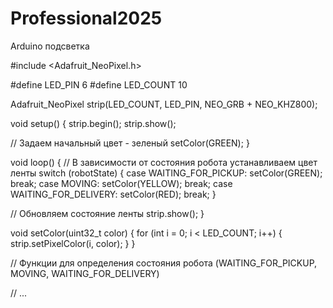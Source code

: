 # Professional2025
Arduino подсветка 

#include <Adafruit_NeoPixel.h>

#define LED_PIN 6
#define LED_COUNT 10

Adafruit_NeoPixel strip(LED_COUNT, LED_PIN, NEO_GRB + NEO_KHZ800);

void setup() {
  strip.begin();
  strip.show();
 
  // Задаем начальный цвет - зеленый
  setColor(GREEN);
}

void loop() {
  // В зависимости от состояния робота устанавливаем цвет ленты
  switch (robotState) {
    case WAITING_FOR_PICKUP:
      setColor(GREEN);
      break;
    case MOVING:
      setColor(YELLOW);
      break;
    case WAITING_FOR_DELIVERY:
      setColor(RED);
      break;
  }
 
  // Обновляем состояние ленты
  strip.show();
}

void setColor(uint32_t color) {
  for (int i = 0; i < LED_COUNT; i++) {
    strip.setPixelColor(i, color);
  }
}

// Функции для определения состояния робота (WAITING_FOR_PICKUP, MOVING, WAITING_FOR_DELIVERY)

// ...
